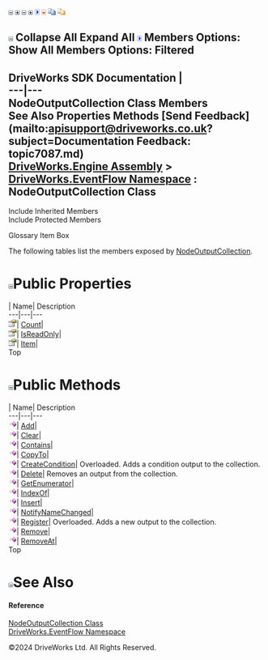 ![](dotnetimages/collapse.gif) ![](dotnetimages/expand.gif) ![](dotnetimages/collapse.gif) ![](dotnetimages/expand.gif) ![](dotnetimages/drpdown.gif) ![](dotnetimages/drpdown_orange.gif) ![](dotnetimages/copycode.gif) ![](dotnetimages/copycodeHighlight.gif)

![](dotnetimages/collapse.gif) Collapse All Expand All ![](dotnetimages/drpdown.gif) Members Options: Show All  Members Options: Filtered   
---  
DriveWorks SDK Documentation  |   
---|---  
NodeOutputCollection Class Members   
See Also Properties Methods [Send Feedback](mailto:apisupport@driveworks.co.uk?subject=Documentation Feedback: topic7087.md)  
[DriveWorks.Engine Assembly](topic2156.md) > [DriveWorks.EventFlow Namespace](topic6871.md) : NodeOutputCollection Class  
---  
  
Include Inherited Members    
Include Protected Members  


Glossary Item Box

The following tables list the members exposed by [NodeOutputCollection](topic7087.md).

# ![](dotnetimages/collapse.gif)Public Properties

| Name| Description  
---|---|---  
![Public Property](dotnetimages/publicProperty.gif)| [Count](topic7110.md)|   
![Public Property](dotnetimages/publicProperty.gif)| [IsReadOnly](topic7111.md)|   
![Public Property](dotnetimages/publicProperty.gif)| [Item](topic7112.md)|   
Top

# ![](dotnetimages/collapse.gif)Public Methods

| Name| Description  
---|---|---  
![Public Method](dotnetimages/publicMethod.gif)| [Add](topic7093.md)|   
![Public Method](dotnetimages/publicMethod.gif)| [Clear](topic7094.md)|   
![Public Method](dotnetimages/publicMethod.gif)| [Contains](topic7095.md)|   
![Public Method](dotnetimages/publicMethod.gif)| [CopyTo](topic7096.md)|   
![Public Method](dotnetimages/publicMethod.gif)| [CreateCondition](topic7097.md)| Overloaded. Adds a condition output to the collection.   
![Public Method](dotnetimages/publicMethod.gif)| [Delete](topic7100.md)| Removes an output from the collection.   
![Public Method](dotnetimages/publicMethod.gif)| [GetEnumerator](topic7101.md)|   
![Public Method](dotnetimages/publicMethod.gif)| [IndexOf](topic7102.md)|   
![Public Method](dotnetimages/publicMethod.gif)| [Insert](topic7103.md)|   
![Public Method](dotnetimages/publicMethod.gif)| [NotifyNameChanged](topic7104.md)|   
![Public Method](dotnetimages/publicMethod.gif)| [Register](topic7105.md)| Overloaded. Adds a new output to the collection.   
![Public Method](dotnetimages/publicMethod.gif)| [Remove](topic7108.md)|   
![Public Method](dotnetimages/publicMethod.gif)| [RemoveAt](topic7109.md)|   
Top

# ![](dotnetimages/collapse.gif)See Also

#### Reference

[NodeOutputCollection Class](topic7087.md)   
[DriveWorks.EventFlow Namespace](topic6871.md)

©2024 DriveWorks Ltd. All Rights Reserved.
